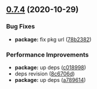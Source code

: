 ## [0.7.4](https://github.com/qiwi-forks/dts-bundle/compare/v0.7.3...v0.7.4) (2020-10-29)


### Bug Fixes

* **package:** fix pkg url ([78b2382](https://github.com/qiwi-forks/dts-bundle/commit/78b238218d77fc7405e7c4581b482fa90b1ccfcf))


### Performance Improvements

* **package:** up deps ([c018998](https://github.com/qiwi-forks/dts-bundle/commit/c018998454580a513a2f3fe83ec34879973b24c3))
* deps revision ([8c6706d](https://github.com/qiwi-forks/dts-bundle/commit/8c6706df8c84cc05860f9db16c68b20a2a4686f2))
* **package:** up deps ([a789614](https://github.com/qiwi-forks/dts-bundle/commit/a78961457c89fb3c3fb1fc0cd6b5af09a0ac1074))
